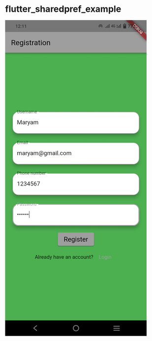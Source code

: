 # flutter_sharedpref_example

<img src="https://github.com/maryamchoudhary/sp20-bcs-053/blob/main/registration.jpeg">

